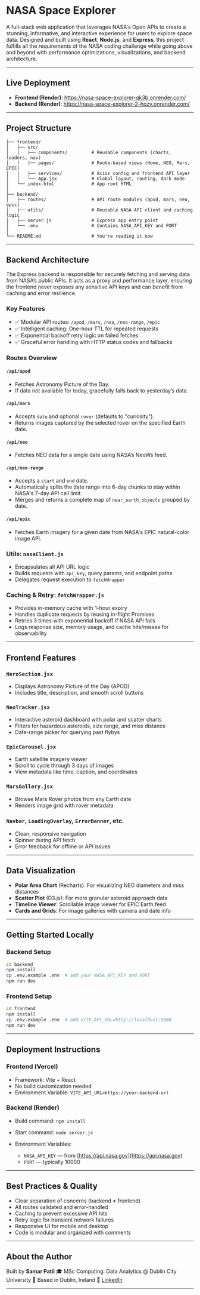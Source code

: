 # NASA Space Explorer

A full-stack web application that leverages NASA's Open APIs to create a stunning, informative, and interactive experience for users to explore space data. Designed and built using **React**, **Node.js**, and **Express**, this project fulfills all the requirements of the NASA coding challenge while going above and beyond with performance optimizations, visualizations, and backend architecture.

---

## Live Deployment

* **Frontend (Render)**: https://nasa-space-explorer-qk3b.onrender.com/
* **Backend (Render)**: https://nasa-space-explorer-2-hozv.onrender.com/

---

## Project Structure

```
├── frontend/
│   ├── src/
│   │   ├── components/         # Reusable components (charts, loaders, nav)
│   │   ├── pages/              # Route-based views (Home, NEO, Mars, EPIC)
│   │   ├── services/           # Axios config and frontend API layer
│   │   └── App.jsx             # Global layout, routing, dark mode
│   └── index.html              # App root HTML
│
├── backend/
│   ├── routes/                 # API route modules (apod, mars, neo, epic)
│   ├── utils/                  # Reusable NASA API client and caching logic
│   ├── server.js               # Express app entry point
│   └── .env                    # Contains NASA_API_KEY and PORT
│
└── README.md                   # You're reading it now
```

---

## Backend Architecture

The Express backend is responsible for securely fetching and serving data from NASA’s public APIs. It acts as a proxy and performance layer, ensuring the frontend never exposes any sensitive API keys and can benefit from caching and error resilience.

### Key Features

* ✅ Modular API routes: `/apod`, `/mars`, `/neo`, `/neo-range`, `/epic`
* ✅ Intelligent caching: One-hour TTL for repeated requests
* ✅ Exponential backoff retry logic on failed fetches
* ✅ Graceful error handling with HTTP status codes and fallbacks

### Routes Overview

#### `/api/apod`

* Fetches Astronomy Picture of the Day.
* If data not available for today, gracefully falls back to yesterday’s data.

#### `/api/mars`

* Accepts `date` and optional `rover` (defaults to "curiosity").
* Returns images captured by the selected rover on the specified Earth date.

#### `/api/neo`

* Fetches NEO data for a single date using NASA’s NeoWs feed.

#### `/api/neo-range`

* Accepts a `start` and `end` date.
* Automatically splits the date range into 6-day chunks to stay within NASA's 7-day API call limit.
* Merges and returns a complete map of `near_earth_objects` grouped by date.

#### `/api/epic`

* Fetches Earth imagery for a given date from NASA's EPIC natural-color image API.

### Utils: `nasaClient.js`

* Encapsulates all API URL logic
* Builds requests with `api_key`, query params, and endpoint paths
* Delegates request execution to `fetchWrapper`

### Caching & Retry: `fetchWrapper.js`

* Provides in-memory cache with 1-hour expiry
* Handles duplicate requests by reusing in-flight Promises
* Retries 3 times with exponential backoff if NASA API fails
* Logs response size, memory usage, and cache hits/misses for observability

---

## Frontend Features

### `HeroSection.jsx`

* Displays Astronomy Picture of the Day (APOD)
* Includes title, description, and smooth scroll buttons

### `NeoTracker.jsx`

* Interactive asteroid dashboard with polar and scatter charts
* Filters for hazardous asteroids, size range, and miss distance
* Date-range picker for querying past flybys

### `EpicCarousel.jsx`

* Earth satellite imagery viewer
* Scroll to cycle through 3 days of images
* View metadata like time, caption, and coordinates

### `MarsGallery.jsx`

* Browse Mars Rover photos from any Earth date
* Renders image grid with rover metadata

### `Navbar`, `LoadingOverlay`, `ErrorBanner`, etc.

* Clean, responsive navigation
* Spinner during API fetch
* Error feedback for offline or API issues

---

## Data Visualization

* **Polar Area Chart** (Recharts): For visualizing NEO diameters and miss distances
* **Scatter Plot** (D3.js): For more granular asteroid approach data
* **Timeline Viewer**: Scrollable image viewer for EPIC Earth feed
* **Cards and Grids**: For image galleries with camera and date info

---

## Getting Started Locally

### Backend Setup

```bash
cd backend
npm install
cp .env.example .env  # add your NASA_API_KEY and PORT
npm run dev
```

### Frontend Setup

```bash
cd frontend
npm install
cp .env.example .env  # add VITE_API_URL=http://localhost:5000
npm run dev
```

---

## Deployment Instructions

### Frontend (Vercel)

* Framework: Vite + React
* No build customization needed
* Environment Variable: `VITE_API_URL=https://your-backend-url`

### Backend (Render)

* Build command: `npm install`
* Start command: `node server.js`
* Environment Variables:

  * `NASA_API_KEY` — from [https://api.nasa.gov](https://api.nasa.gov)
  * `PORT` — typically 10000

---

## Best Practices & Quality

* Clear separation of concerns (backend ≠ frontend)
* All routes validated and error-handled
* Caching to prevent excessive API hits
* Retry logic for transient network failures
* Responsive UI for mobile and desktop
* Code is modular and organized with comments

---


## About the Author

Built by **Samar Patil**
🎓 MSc Computing: Data Analytics @ Dublin City University
📍 Based in Dublin, Ireland
🔗 [LinkedIn](https://www.linkedin.com/in/samarpatil/)

---

